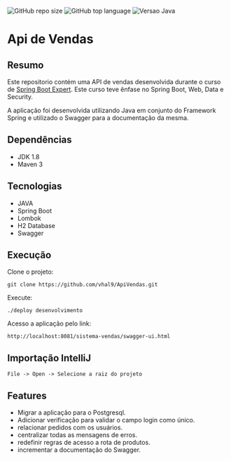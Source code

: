 ![GitHub repo size](https://img.shields.io/github/repo-size/vhal9/ApiVendas)
![GitHub top language](https://img.shields.io/github/languages/top/vhal9/ApiVendas)
![Versao Java](https://upload.wikimedia.org/wikipedia/commons/7/75/Blue_JDK_1.8%2B_Shield_Badge.svg)

# Api de Vendas

## Resumo

Este repositorio contém uma API de vendas desenvolvida durante o curso de [Spring Boot Expert](https://www.udemy.com/course/spring-boot-expert/). 
Este curso teve ênfase no Spring Boot, Web, Data e Security.

A aplicação foi desenvolvida utilizando Java em conjunto do Framework Spring e utilizado o Swagger para a documentação da mesma. 


## Dependências

- JDK 1.8
- Maven 3

## Tecnologias

- JAVA
- Spring Boot
- Lombok
- H2 Database
- Swagger

## Execução

Clone o projeto:

```
git clone https://github.com/vhal9/ApiVendas.git
```

Execute:

```
./deploy desenvolvimento
```

Acesso a aplicação pelo link:
```
http://localhost:8081/sistema-vendas/swagger-ui.html
```

## Importação IntelliJ

```
File -> Open -> Selecione a raiz do projeto
```

## Features

- Migrar a aplicação para o Postgresql.
- Adicionar verificação para validar o campo login como único.
- relacionar pedidos com os usuários.
- centralizar todas as mensagens de erros.
- redefinir regras de acesso a rota de produtos.
- incrementar a documentação do Swagger.

